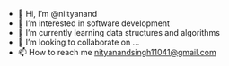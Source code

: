 - 👋 Hi, I’m @niityanand
- 👀 I’m interested in software development 
- 🌱 I’m currently learning data structures and algorithms 
- 💞️ I’m looking to collaborate on ...
- 📫 How to reach me nityanandsingh11041@gmail.com 

<!---
niityanand/niityanand is a ✨ special ✨ repository because its `README.md` (this file) appears on your GitHub profile.
You can click the Preview link to take a look at your changes.
--->
